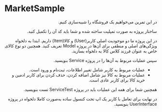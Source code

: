 # MarketSample

 <div dir="rtl" align='right'>

در این تمرین می‌خواهیم یک فروشگاه را شبیه‌سازی کنیم.

ساختار پروژه به صورت تمپلیت ساخته شده و شما باید کد آن را تکمیل کنید.

در این پروژه ما دو موجودیت اصلی کاربر(User) و کالا(Item) داریم. ابتدا به دلخواه ویژگی‌های اصلی و منطقی برای آن‌ها در پروژه Model تعریف کنید. همچنین دو نوع کالای خاص به عنوان فرزند کلاس کالا به دلخواه بسازید.

سپس عملیات مربوط به آن‌ها را در پروژه Service بنویسید. 

+ عملیات مربوط به کاربر شامل تغییر اطلاعات، ثبت‌نام و ورود است.
+ عملیات مربوط به کالا نیز شامل اضافه کردن، حذف کردن برای کاربر ادمین و خرید کالا برای کاربر عادی است.

همچنین شما برای همه این عملیات باید در پروژه ServiceTest تست بنویسید.

در نهایت برای تعامل با کاربر یک اپ تحت کنسول ساده به‌صورت کاملا دلخواه در پروژه UserInterface بنویسید.



 </div>

